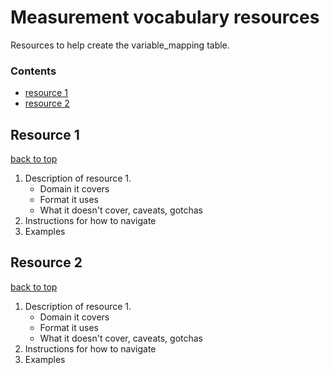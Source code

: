 # Measurement vocabulary resources

Resources to help create the variable_mapping table.

### Contents

* [resource 1](#resource-1)
* [resource 2](#resource-2)

## Resource 1
[back to top](#contents)

1. Description of resource 1.
    * Domain it covers
    * Format it uses
    * What it doesn't cover, caveats, gotchas
2. Instructions for how to navigate
3. Examples

## Resource 2
[back to top](#contents)

1. Description of resource 1.
    * Domain it covers
    * Format it uses
    * What it doesn't cover, caveats, gotchas
2. Instructions for how to navigate
3. Examples
